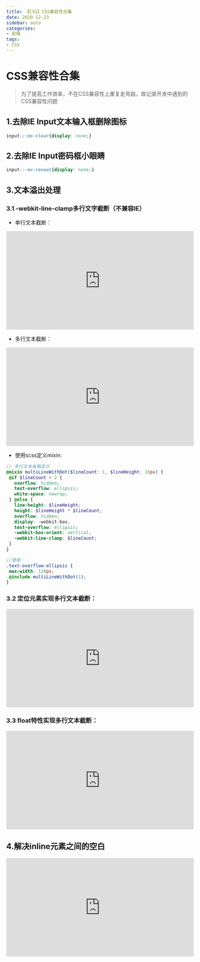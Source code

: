 ```yaml
---
title: 【CSS】CSS兼容性合集
date: 2020-12-23
sidebar: auto
categories: 
- 前端
tags: 
- CSS
---
```


# CSS兼容性合集

>为了提高工作效率，不在CSS兼容性上重复走弯路，故记录开发中遇到的CSS兼容性问题

## 1.去除IE Input文本输入框删除图标
```css
input::-ms-clear{display: none;}
```
## 2.去除IE Input密码框小眼睛
```css
input::-ms-reveal{display: none;}
```

## 3.文本溢出处理
### 3.1 -webkit-line-clamp多行文字截断（不兼容IE）
+ 单行文本截断：
<iframe height="265" style="width: 100%;" scrolling="no" title="单行文本截断" src="https://codepen.io/keekuun/embed/gNEJOJ?height=265&theme-id=light&default-tab=html,result" frameborder="no" loading="lazy" allowtransparency="true" allowfullscreen="true">
  See the Pen <a href='https://codepen.io/keekuun/pen/gNEJOJ'>单行文本截断</a> by Keekuun
  (<a href='https://codepen.io/keekuun'>@keekuun</a>) on <a href='https://codepen.io'>CodePen</a>.
</iframe>

+ 多行文本截断：
<iframe height="265" style="width: 100%;" scrolling="no" title="-webkit-line-clamp多行文字截断" src="https://codepen.io/keekuun/embed/WqmBpx?height=265&theme-id=light&default-tab=css,result" frameborder="no" loading="lazy" allowtransparency="true" allowfullscreen="true">
  See the Pen <a href='https://codepen.io/keekuun/pen/WqmBpx'>-webkit-line-clamp多行文字截断</a> by Keekuun
  (<a href='https://codepen.io/keekuun'>@keekuun</a>) on <a href='https://codepen.io'>CodePen</a>.
</iframe>

+ 使用scss定义mixin: 
```scss
// 多行文本省略显示
@mixin multiLineWithDot($lineCount: 1, $lineHeight: 16px) {
 @if $lineCount < 2 {
   overflow: hidden;
   text-overflow: ellipsis;
   white-space: nowrap;
 } @else {
   line-height: $lineHeight;
   height: $lineHeight * $lineCount;
   overflow: hidden;
   display: -webkit-box;
   text-overflow: ellipsis;
   -webkit-box-orient: vertical;
   -webkit-line-clamp: $lineCount;
 }
}

//使用：
.text-overflow-ellipsis {
 max-width: 120px;
 @include multiLineWithDot(1);
}
```
### 3.2 定位元素实现多行文本截断：
<iframe height="265" style="width: 100%;" scrolling="no" title="定位元素实现多行文本截断" src="https://codepen.io/keekuun/embed/EBMzLp?height=265&theme-id=light&default-tab=css,result" frameborder="no" loading="lazy" allowtransparency="true" allowfullscreen="true">
  See the Pen <a href='https://codepen.io/keekuun/pen/EBMzLp'>定位元素实现多行文本截断</a> by Keekuun
  (<a href='https://codepen.io/keekuun'>@keekuun</a>) on <a href='https://codepen.io'>CodePen</a>.
</iframe>

### 3.3 float特性实现多行文本截断：
<iframe height="265" style="width: 100%;" scrolling="no" title="float特性实现多行文本截断" src="https://codepen.io/keekuun/embed/OeqYaN?height=265&theme-id=light&default-tab=css,result" frameborder="no" loading="lazy" allowtransparency="true" allowfullscreen="true">
  See the Pen <a href='https://codepen.io/keekuun/pen/OeqYaN'>float特性实现多行文本截断</a> by Keekuun
  (<a href='https://codepen.io/keekuun'>@keekuun</a>) on <a href='https://codepen.io'>CodePen</a>.
</iframe>

## 4.解决inline元素之间的空白
<iframe height="265" style="width: 100%;" scrolling="no" title="CSS3-解决inline元素之间的空白" src="https://codepen.io/keekuun/embed/gOORJNV?height=265&theme-id=light&default-tab=html,result" frameborder="no" loading="lazy" allowtransparency="true" allowfullscreen="true">
  See the Pen <a href='https://codepen.io/keekuun/pen/gOORJNV'>CSS3-解决inline元素之间的空白</a> by Keekuun
  (<a href='https://codepen.io/keekuun'>@keekuun</a>) on <a href='https://codepen.io'>CodePen</a>.
</iframe>
